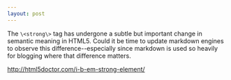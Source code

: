 ```yaml
---
layout: post
---
```


The `\<strong\>` tag has undergone a subtle but important change in
semantic meaning in HTML5. Could it be time to update markdown engines to
observe this difference--especially since markdown is used so heavily for
blogging where that difference matters.

http://html5doctor.com/i-b-em-strong-element/


